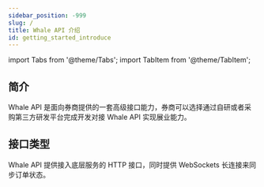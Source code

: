 ```yaml
---
sidebar_position: -999
slug: /
title: Whale API 介绍
id: getting_started_introduce
---
```


import Tabs from '@theme/Tabs';
import TabItem from '@theme/TabItem';

## 简介

Whale API 是面向券商提供的一套高级接口能力，券商可以选择通过自研或者采购第三方研发平台完成开发对接 Whale API 实现展业能力。

## 接口类型

Whale API 提供接入底层服务的 HTTP 接口，同时提供 WebSockets 长连接来同步订单状态。
